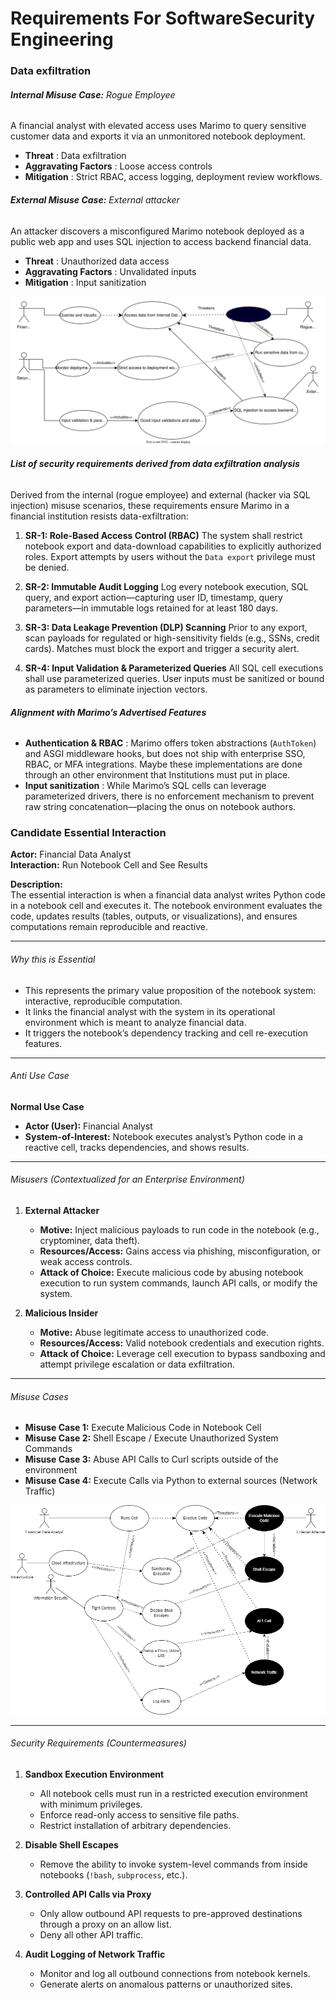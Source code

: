 # **Requirements For SoftwareSecurity Engineering**

### **Data exfiltration**

###### **Internal Misuse Case:** Rogue Employee

A financial analyst with elevated access uses Marimo to query sensitive customer data and exports it via an 						unmonitored notebook deployment.

* **Threat** : Data exfiltration
* **Aggravating Factors** : Loose access controls
* **Mitigation** : Strict RBAC, access logging, deployment review workflows.

###### **External Misuse Case:** External attacker

An attacker discovers a misconfigured Marimo notebook deployed as a public web app and uses SQL injection to access backend financial data.

* **Threat** : Unauthorized data access
* **Aggravating Factors** : Unvalidated inputs
* **Mitigation** : Input sanitization

![](assets/data_exfilitration_diagram.drawio.svg)

###### **List of security requirements derived from data exfiltration analysis**

Derived from the internal (rogue employee) and external (hacker via SQL injection) misuse scenarios, these requirements ensure Marimo in a financial institution resists data-exfiltration:

1. **SR-1: Role-Based Access Control (RBAC)**
   The system shall restrict notebook export and data-download capabilities to explicitly authorized roles. Export attempts by users without the `Data export` privilege must be denied.
2. **SR-2: Immutable Audit Logging**
   Log every notebook execution, SQL query, and export action—capturing user ID, timestamp, query parameters—in immutable logs retained for at least 180 days.
3. **SR-3: Data Leakage Prevention (DLP) Scanning**
   Prior to any export, scan payloads for regulated or high-sensitivity fields (e.g., SSNs, credit cards). Matches must block the export and trigger a security alert.

4.  **SR-4: Input Validation & Parameterized Queries**
   All SQL cell executions shall use parameterized queries. User inputs must be sanitized or bound as parameters to eliminate injection vectors.

###### **Alignment with Marimo’s Advertised Features**

* **Authentication & RBAC** : Marimo offers token abstractions (`AuthToken`) and ASGI middleware hooks, but does not ship with enterprise SSO, RBAC, or MFA integrations. Maybe these implementations are done through an other environment that Institutions must put in place.
* **Input sanitization** : While Marimo’s SQL cells can leverage parameterized drivers, there is no enforcement mechanism to prevent raw string concatenation—placing the onus on notebook authors.


### **Candidate Essential Interaction**

**Actor:** Financial Data Analyst  
**Interaction:** Run Notebook Cell and See Results  

**Description:**  
The essential interaction is when a financial data analyst writes Python code in a notebook cell and executes it. The notebook environment evaluates the code, updates results (tables, outputs, or visualizations), and ensures computations remain reproducible and reactive.  

---

###### Why this is Essential
- This represents the primary value proposition of the notebook system: interactive, reproducible computation.  
- It links the financial analyst with the system in its operational environment which is meant to analyze financial data.  
- It triggers the notebook’s dependency tracking and cell re-execution features.  

---

###### Anti Use Case

**Normal Use Case**  
- **Actor (User):** Financial Analyst  
- **System-of-Interest:** Notebook executes analyst’s Python code in a reactive cell, tracks dependencies, and shows results.  

---

###### Misusers (Contextualized for an Enterprise Environment)

1. **External Attacker**  
   - **Motive:** Inject malicious payloads to run code in the notebook (e.g., cryptominer, data theft).  
   - **Resources/Access:** Gains access via phishing, misconfiguration, or weak access controls.  
   - **Attack of Choice:** Execute malicious code by abusing notebook execution to run system commands, launch API calls, or modify the system.  

2. **Malicious Insider**  
   - **Motive:** Abuse legitimate access to unauthorized code.  
   - **Resources/Access:** Valid notebook credentials and execution rights.  
   - **Attack of Choice:** Leverage cell execution to bypass sandboxing and attempt privilege escalation or data exfiltration.  

---

###### Misuse Cases
- **Misuse Case 1:** Execute Malicious Code in Notebook Cell  
- **Misuse Case 2:** Shell Escape / Execute Unauthorized System Commands  
- **Misuse Case 3:** Abuse API Calls to Curl scripts outside of the environment  
- **Misuse Case 4:** Execute Calls via Python to external sources (Network Traffic)  

![](assets/MisuseCase-RunNotebook-V2.drawio.png)

---

###### Security Requirements (Countermeasures)

1. **Sandbox Execution Environment**  
   - All notebook cells must run in a restricted execution environment with minimum privileges.  
   - Enforce read-only access to sensitive file paths.  
   - Restrict installation of arbitrary dependencies.  

2. **Disable Shell Escapes**  
   - Remove the ability to invoke system-level commands from inside notebooks (`!bash`, `subprocess`, etc.).  

3. **Controlled API Calls via Proxy**  
   - Only allow outbound API requests to pre-approved destinations through a proxy on an allow list.  
   - Deny all other API traffic.  

4. **Audit Logging of Network Traffic**  
   - Monitor and log all outbound connections from notebook kernels.  
   - Generate alerts on anomalous patterns or unauthorized sites.  
